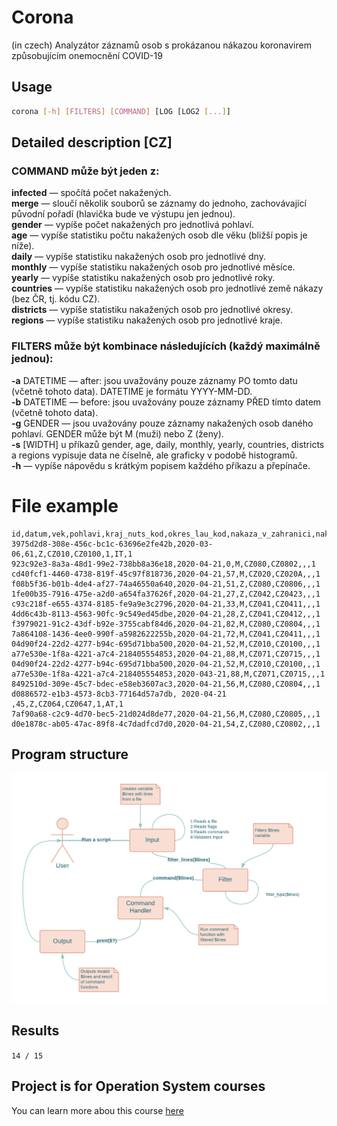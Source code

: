 # Corona
(in czech)
Analyzátor záznamů osob s prokázanou nákazou koronavirem způsobujícím onemocnění COVID-19

## Usage
```bash
corona [-h] [FILTERS] [COMMAND] [LOG [LOG2 [...]]
```

## Detailed description [CZ]
### COMMAND může být jeden z:
**infected** — spočítá počet nakažených.<br />
**merge** — sloučí několik souborů se záznamy do jednoho, zachovávající původní pořadí (hlavička bude ve výstupu jen jednou).<br />
**gender** — vypíše počet nakažených pro jednotlivá pohlaví.<br />
**age** — vypíše statistiku počtu nakažených osob dle věku (bližší popis je níže).<br />
**daily** — vypíše statistiku nakažených osob pro jednotlivé dny.<br />
**monthly** — vypíše statistiku nakažených osob pro jednotlivé měsíce.<br />
**yearly** — vypíše statistiku nakažených osob pro jednotlivé roky.<br />
**countries** — vypíše statistiku nakažených osob pro jednotlivé země nákazy (bez ČR, tj. kódu CZ).<br />
**districts** — vypíše statistiku nakažených osob pro jednotlivé okresy.<br />
**regions** — vypíše statistiku nakažených osob pro jednotlivé kraje.<br />
### FILTERS může být kombinace následujících (každý maximálně jednou):<br />
**-a** DATETIME — after: jsou uvažovány pouze záznamy PO tomto datu (včetně tohoto data). DATETIME je formátu YYYY-MM-DD.<br />
**-b** DATETIME — before: jsou uvažovány pouze záznamy PŘED tímto datem (včetně tohoto data).<br />
**-g** GENDER — jsou uvažovány pouze záznamy nakažených osob daného pohlaví. GENDER může být M (muži) nebo Z (ženy).<br />
**-s** [WIDTH] u příkazů gender, age, daily, monthly, yearly, countries, districts a regions vypisuje data ne číselně, ale graficky v podobě histogramů.<br />
**-h** — vypíše nápovědu s krátkým popisem každého příkazu a přepínače.<br />

# File example
```csv
id,datum,vek,pohlavi,kraj_nuts_kod,okres_lau_kod,nakaza_v_zahranici,nakaza_zeme_csu_kod,reportovano_khs
3975d2d8-308e-456c-bc1c-63696e2fe42b,2020-03-06,61,Z,CZ010,CZ0100,1,IT,1
923c92e3-8a3a-48d1-99e2-738bb8a36e18,2020-04-21,0,M,CZ080,CZ0802,,,1
cd40fcf1-4460-4738-819f-45c97f818736,2020-04-21,57,M,CZ020,CZ020A,,,1
f08b5f36-b01b-4de4-af27-74a46550a640,2020-04-21,51,Z,CZ080,CZ0806,,,1
1fe00b35-7916-475e-a2d0-a654fa37626f,2020-04-21,27,Z,CZ042,CZ0423,,,1
c93c218f-e655-4374-8185-fe9a9e3c2796,2020-04-21,33,M,CZ041,CZ0411,,,1
4dd6c43b-8113-4563-90fc-9c549ed45dbe,2020-04-21,28,Z,CZ041,CZ0412,,,1
f3979021-91c2-43df-b92e-3755cabf84d6,2020-04-21,82,M,CZ080,CZ0804,,,1
7a864108-1436-4ee0-990f-a5982622255b,2020-04-21,72,M,CZ041,CZ0411,,,1
04d90f24-22d2-4277-b94c-695d71bba500,2020-04-21,52,M,CZ010,CZ0100,,,1
a77e530e-1f8a-4221-a7c4-218405554853,2020-04-21,88,M,CZ071,CZ0715,,,1
04d90f24-22d2-4277-b94c-695d71bba500,2020-04-21,52,M,CZ010,CZ0100,,,1
a77e530e-1f8a-4221-a7c4-218405554853,2020-043-21,88,M,CZ071,CZ0715,,,1
8492510d-309e-45c7-bdec-e58eb3607ac3,2020-04-21,56,M,CZ080,CZ0804,,,1
d0886572-e1b3-4573-8cb3-77164d57a7db, 2020-04-21 ,45,Z,CZ064,CZ0647,1,AT,1
7af90a68-c2c9-4d70-bec5-21d024d8de77,2020-04-21,56,M,CZ080,CZ0805,,,1
d0e1878c-ab05-47ac-89f8-4c7dadfcd7d0,2020-04-21,54,Z,CZ080,CZ0802,,,1
```

## Program structure
![Diagram](/diagram.png)

## Results
`14 / 15`

## Project is for Operation System courses
You can learn more abou this course [here](https://www.fit.vut.cz/study/course/244864/.cs)
